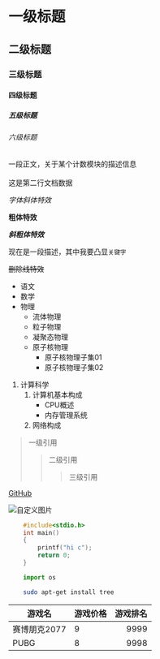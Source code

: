 
# 一级标题
## 二级标题
### 三级标题
#### 四级标题
##### 五级标题
###### 六级标题

一段正文，关于某个计数模块的描述信息<br><br>
这是第二行文档数据

*字体斜体特效*

**粗体特效**

***斜粗体特效***

现在是一段描述，其中我要凸显`关键字`

~~删除线特效~~

* 语文
* 数学
* 物理
	* 流体物理
	* 粒子物理
	* 凝聚态物理
	* 原子核物理
		* 原子核物理子集01
		* 原子核物理子集02

1. 计算科学
	1. 计算机基本构成
		* CPU概述
		* 内存管理系统
	2. 网络构成

> 一级引用
>> 二级引用
>>> 三级引用


[GitHub](https://github.com "点击跳转到github")

![自定义图片](C://Users//郭俊昕//Desktop//leige.jpg)

```c
	#include<stdio.h>
	int main()
	{
		printf("hi c");
		return 0;
	}
```

```python
	import os
```

```bash
	sudo apt-get install tree
```

游戏名|游戏价格|游戏排名
--|:--|--:
赛博朋克2077|9|9999
PUBG|8|9998

